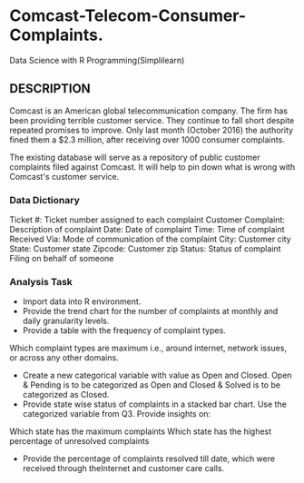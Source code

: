 # Comcast-Telecom-Consumer-Complaints.
Data Science with R Programming(Simplilearn)

## DESCRIPTION

Comcast is an American global telecommunication company. The firm has been providing terrible customer service. They continue to fall short despite repeated promises to improve. Only last month (October 2016) the authority fined them a $2.3 million, after receiving over 1000 consumer complaints.

The existing database will serve as a repository of public customer complaints filed against Comcast.
It will help to pin down what is wrong with Comcast's customer service.

### Data Dictionary

  Ticket #: Ticket number assigned to each complaint
  Customer Complaint: Description of complaint
  Date: Date of complaint
  Time: Time of complaint
  Received Via: Mode of communication of the complaint
  City: Customer city
  State: Customer state
  Zipcode: Customer zip
  Status: Status of complaint
  Filing on behalf of someone

### Analysis Task

- Import data into R environment.
- Provide the trend chart for the number of complaints at monthly and daily granularity levels.
- Provide a table with the frequency of complaint types.

Which complaint types are maximum i.e., around internet, network issues, or across any other domains.
- Create a new categorical variable with value as Open and Closed. Open & Pending is to be categorized as Open and Closed & Solved is to be categorized as Closed.
- Provide state wise status of complaints in a stacked bar chart. Use the categorized variable from Q3. Provide insights on:

Which state has the maximum complaints
Which state has the highest percentage of unresolved complaints
- Provide the percentage of complaints resolved till date, which were received through theInternet and customer care calls.
